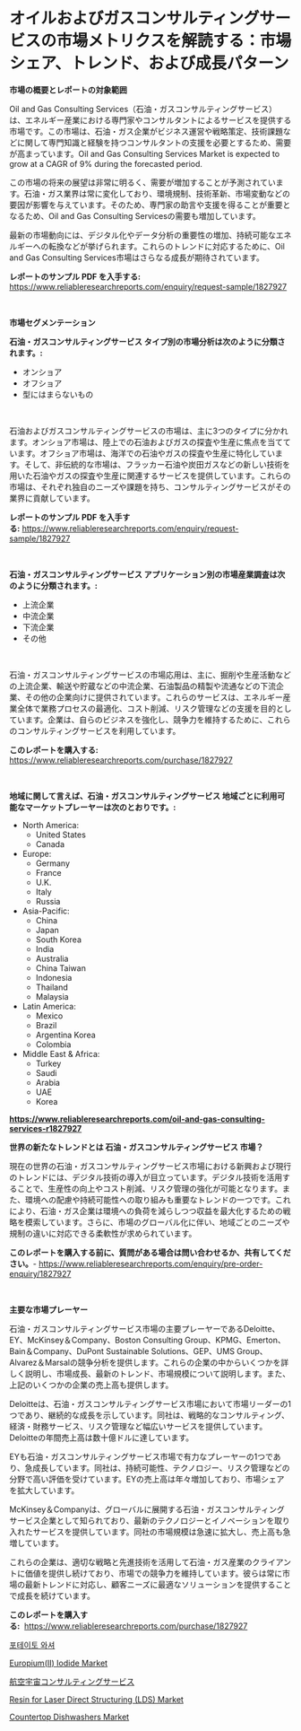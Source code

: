 <p><h1>オイルおよびガスコンサルティングサービスの市場メトリクスを解読する：市場シェア、トレンド、および成長パターン</h1></p><p><strong>市場の概要とレポートの対象範囲</strong></p>
<p><p>Oil and Gas Consulting Services（石油・ガスコンサルティングサービス）は、エネルギー産業における専門家やコンサルタントによるサービスを提供する市場です。この市場は、石油・ガス企業がビジネス運営や戦略策定、技術課題などに関して専門知識と経験を持つコンサルタントの支援を必要とするため、需要が高まっています。Oil and Gas Consulting Services Market is expected to grow at a CAGR of 9% during the forecasted period.</p><p>この市場の将来の展望は非常に明るく、需要が増加することが予測されています。石油・ガス業界は常に変化しており、環境規制、技術革新、市場変動などの要因が影響を与えています。そのため、専門家の助言や支援を得ることが重要となるため、Oil and Gas Consulting Servicesの需要も増加しています。</p><p>最新の市場動向には、デジタル化やデータ分析の重要性の増加、持続可能なエネルギーへの転換などが挙げられます。これらのトレンドに対応するために、Oil and Gas Consulting Services市場はさらなる成長が期待されています。</p></p>
<p><strong>レポートのサンプル PDF を入手する:</strong> <a href="https://www.reliableresearchreports.com/enquiry/request-sample/1827927">https://www.reliableresearchreports.com/enquiry/request-sample/1827927</a></p>
<p>&nbsp;</p>
<p><strong>市場セグメンテーション</strong></p>
<p><strong>石油・ガスコンサルティングサービス タイプ別の市場分析は次のように分類されます。:</strong></p>
<p><ul><li>オンショア</li><li>オフショア</li><li>型にはまらないもの</li></ul></p>
<p>&nbsp;</p>
<p><p>石油およびガスコンサルティングサービスの市場は、主に3つのタイプに分かれます。オンショア市場は、陸上での石油およびガスの探査や生産に焦点を当てています。オフショア市場は、海洋での石油やガスの探査や生産に特化しています。そして、非伝統的な市場は、フラッカー石油や炭田ガスなどの新しい技術を用いた石油やガスの探査や生産に関連するサービスを提供しています。これらの市場は、それぞれ独自のニーズや課題を持ち、コンサルティングサービスがその業界に貢献しています。</p></p>
<p><strong>レポートのサンプル PDF を入手する:</strong>&nbsp;<a href="https://www.reliableresearchreports.com/enquiry/request-sample/1827927">https://www.reliableresearchreports.com/enquiry/request-sample/1827927</a></p>
<p>&nbsp;</p>
<p><strong> 石油・ガスコンサルティングサービス アプリケーション別の市場産業調査は次のように分類されます。:</strong></p>
<p><ul><li>上流企業</li><li>中流企業</li><li>下流企業</li><li>その他</li></ul></p>
<p>&nbsp;</p>
<p><p>石油・ガスコンサルティングサービスの市場応用は、主に、掘削や生産活動などの上流企業、輸送や貯蔵などの中流企業、石油製品の精製や流通などの下流企業、その他の企業向けに提供されています。これらのサービスは、エネルギー産業全体で業務プロセスの最適化、コスト削減、リスク管理などの支援を目的としています。企業は、自らのビジネスを強化し、競争力を維持するために、これらのコンサルティングサービスを利用しています。</p></p>
<p><strong>このレポートを購入する:</strong>&nbsp; <a href="https://www.reliableresearchreports.com/purchase/1827927">https://www.reliableresearchreports.com/purchase/1827927</a></p>
<p>&nbsp;</p>
<p><strong>地域に関して言えば、石油・ガスコンサルティングサービス 地域ごとに利用可能なマーケットプレーヤーは次のとおりです。:</strong></p>
<p><ul>
    <li>
        North America:
        <ul>
            <li>United States</li>
            <li>Canada</li>
        </ul>
    </li>
    <li>
        Europe:
        <ul>
            <li>Germany</li>
            <li>France</li>
            <li>U.K.</li>
            <li>Italy</li>
            <li>Russia</li>
        </ul>
    </li>
    <li>
        Asia-Pacific:
        <ul>
            <li>China</li>
            <li>Japan</li>
            <li>South Korea</li>
            <li>India</li>
            <li>Australia</li>
            <li>China Taiwan</li>
            <li>Indonesia</li>
            <li>Thailand</li>
            <li>Malaysia</li>
        </ul>
    </li>
    <li>
        Latin America:
        <ul>
            <li>Mexico</li>
            <li>Brazil</li>
            <li>Argentina Korea</li>
            <li>Colombia</li>
        </ul>
    </li>
    <li>
        Middle East & Africa:
        <ul>
            <li>Turkey</li>
            <li>Saudi</li>
            <li>Arabia</li>
            <li>UAE</li>
            <li>Korea</li>
        </ul>
    </li>
    </ul></p>
<p><strong><a href="https://www.reliableresearchreports.com/oil-and-gas-consulting-services-r1827927">https://www.reliableresearchreports.com/oil-and-gas-consulting-services-r1827927</a></strong>&nbsp;</p>
<p><strong>世界の新たなトレンドとは 石油・ガスコンサルティングサービス 市場？</strong></p>
<p><p>現在の世界の石油・ガスコンサルティングサービス市場における新興および現行のトレンドには、デジタル技術の導入が目立っています。デジタル技術を活用することで、生産性の向上やコスト削減、リスク管理の強化が可能となります。また、環境への配慮や持続可能性への取り組みも重要なトレンドの一つです。これにより、石油・ガス企業は環境への負荷を減らしつつ収益を最大化するための戦略を模索しています。さらに、市場のグローバル化に伴い、地域ごとのニーズや規制の違いに対応できる柔軟性が求められています。</p></p>
<p><strong>このレポートを購入する前に、質問がある場合は問い合わせるか、共有してください。</strong>- <a href="https://www.reliableresearchreports.com/enquiry/pre-order-enquiry/1827927">https://www.reliableresearchreports.com/enquiry/pre-order-enquiry/1827927</a></p>
<p>&nbsp;</p>
<p><strong>主要な市場プレーヤー</strong></p>
<p><p>石油・ガスコンサルティングサービス市場の主要プレーヤーであるDeloitte、EY、McKinsey＆Company、Boston Consulting Group、KPMG、Emerton、Bain＆Company、DuPont Sustainable Solutions、GEP、UMS Group、Alvarez＆Marsalの競争分析を提供します。これらの企業の中からいくつかを詳しく説明し、市場成長、最新のトレンド、市場規模について説明します。また、上記のいくつかの企業の売上高も提供します。</p><p>Deloitteは、石油・ガスコンサルティングサービス市場において市場リーダーの1つであり、継続的な成長を示しています。同社は、戦略的なコンサルティング、経済・財務サービス、リスク管理など幅広いサービスを提供しています。Deloitteの年間売上高は数十億ドルに達しています。</p><p>EYも石油・ガスコンサルティングサービス市場で有力なプレーヤーの1つであり、急成長しています。同社は、持続可能性、テクノロジー、リスク管理などの分野で高い評価を受けています。EYの売上高は年々増加しており、市場シェアを拡大しています。</p><p>McKinsey＆Companyは、グローバルに展開する石油・ガスコンサルティングサービス企業として知られており、最新のテクノロジーとイノベーションを取り入れたサービスを提供しています。同社の市場規模は急速に拡大し、売上高も急増しています。</p><p>これらの企業は、適切な戦略と先進技術を活用して石油・ガス産業のクライアントに価値を提供し続けており、市場での競争力を維持しています。彼らは常に市場の最新トレンドに対応し、顧客ニーズに最適なソリューションを提供することで成長を続けています。</p></p>
<p><strong>このレポートを購入する:</strong>&nbsp;&nbsp;<a href="https://www.reliableresearchreports.com/purchase/1827927">https://www.reliableresearchreports.com/purchase/1827927</a></p>
<p><p><a href="https://medium.com/@munchkin678568/%EA%B0%90%EC%9E%90-%EC%84%B8%EC%B2%99%EA%B8%B0-%EC%8B%9C%EC%9E%A5-%EC%A1%B0%EC%82%AC-%EB%B3%B4%EA%B3%A0%EC%84%9C-%EA%B7%B8-%EC%97%AD%EC%82%AC-%EB%B0%8F-2024%EB%85%84%EB%B6%80%ED%84%B0-2031%EB%85%84%EA%B9%8C%EC%A7%80%EC%9D%98-%EC%98%88%EC%B8%A1-a0edc8daaa80">포테이토 와셔</a></p><p><a href="https://www.linkedin.com/pulse/europiumii-iodide-market-size-trends-complete-industry-954he?trackingId=cZrBmok%2BQrDtdG4MsE5%2B0A%3D%3D">Europium(II) Iodide Market</a></p><p><a href="https://github.com/one-cool-chick/Market-Research-Report-List-1/blob/main/926516132323.md">航空宇宙コンサルティングサービス</a></p><p><a href="https://www.linkedin.com/pulse/resin-laser-direct-structuring-lds-market-outlook-industry-9qule?trackingId=VvHV2dIo%2FqjYPaYO8W5Q9w%3D%3D">Resin for Laser Direct Structuring (LDS) Market</a></p><p><a href="https://github.com/dimitrishawkinswaynenp91rgz/Market-Research-Report-List-2/blob/main/countertop-dishwashers-market.md">Countertop Dishwashers Market</a></p></p>